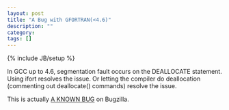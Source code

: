 ```yaml
---
layout: post
title: "A Bug with GFORTRAN(<4.6)"
description: ""
category: 
tags: []
---
```

{% include JB/setup %}

In GCC up to 4.6, segmentation fault occurs on the DEALLOCATE statement.
Using ifort resolves the issue. Or letting the compiler do deallocation (commenting out deallocate() commands) resolve the issue.

This is actually [A KNOWN BUG](https://gcc.gnu.org/bugzilla/show_bug.cgi?id=55867) on Bugzilla.
